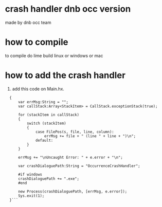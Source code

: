 # crash handler dnb occ version
made by dnb occ team

# how to compile  
 to compile do lime build linux or windows or mac 
 
 # how to add the crash handler 
 
 1. add this code on Main.hx. 
  ```static function onCrash(e:UncaughtErrorEvent):Void
	{
		var errMsg:String = "";
		var callStack:Array<StackItem> = CallStack.exceptionStack(true);

		for (stackItem in callStack)
		{
			switch (stackItem)
			{
				case FilePos(s, file, line, column):
					errMsg += file + " (line " + line + ")\n";
				default:
			}
		}

		errMsg += "\nUncaught Error: " + e.error + "\n";

		var crashDialoguePath:String = "OccurrenceCrashHandler";

		#if windows
		crashDialoguePath += ".exe";
		#end

		new Process(crashDialoguePath, [errMsg, e.error]);
		Sys.exit(1);
	}``` 
 
